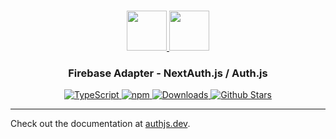 <p align="center">
  <br/>
  <a href="https://authjs.dev" target="_blank">
    <img height="64px" src="https://authjs.dev/img/logo/logo-sm.png" />
  </a>
  <a href="https://firebase.google.com" target="_blank">
    <img height="64px" src="https://authjs.dev/img/adapters/firebase.svg"/>
  </a>
  <h3 align="center"><b>Firebase Adapter</b> - NextAuth.js / Auth.js</a></h3>
  <p align="center" style="align: center;">
    <a href="https://npm.im/@auth/firebase-adapter">
      <img src="https://img.shields.io/badge/TypeScript-blue?style=flat-square" alt="TypeScript" />
    </a>
    <a href="https://npm.im/@auth/firebase-adapter">
      <img alt="npm" src="https://img.shields.io/npm/v/@auth/firebase-adapter?color=green&label=@auth/firebase-adapter&style=flat-square">
    </a>
    <a href="https://www.npmtrends.com/@auth/firebase-adapter">
      <img src="https://img.shields.io/npm/dm/@auth/firebase-adapter?label=%20downloads&style=flat-square" alt="Downloads" />
    </a>
    <a href="https://github.com/nextauthjs/next-auth/stargazers">
      <img src="https://img.shields.io/github/stars/nextauthjs/next-auth?style=flat-square" alt="Github Stars" />
    </a>
  </p>
</p>

---

Check out the documentation at [authjs.dev](https://authjs.dev/reference/adapter/firebase).